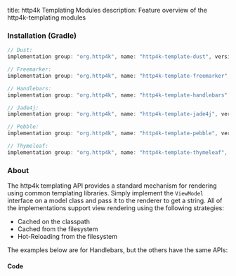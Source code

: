 title: http4k Templating Modules
description: Feature overview of the http4k-templating modules

### Installation (Gradle)

```groovy
// Dust: 
implementation group: "org.http4k", name: "http4k-template-dust", version: "4.9.1.0"

// Freemarker: 
implementation group: "org.http4k", name: "http4k-template-freemarker", version: "4.9.1.0"

// Handlebars: 
implementation group: "org.http4k", name: "http4k-template-handlebars", version: "4.9.1.0"

// Jade4j: 
implementation group: "org.http4k", name: "http4k-template-jade4j", version: "4.9.1.0"

// Pebble: 
implementation group: "org.http4k", name: "http4k-template-pebble", version: "4.9.1.0"

// Thymeleaf: 
implementation group: "org.http4k", name: "http4k-template-thymeleaf", version: "4.9.1.0"
```

### About
The http4k templating API provides a standard mechanism for rendering using common templating libraries. Simply implement the `ViewModel` interface on a model class and pass it to the renderer to get a string. All of the implementations support view rendering using the following strategies:

* Cached on the classpath
* Cached from the filesystem
* Hot-Reloading from the filesystem

The examples below are for Handlebars, but the others have the same APIs:

#### Code  [<img class="octocat"/>](https://github.com/http4k/http4k/blob/master/src/docs/guide/reference/templating/example.kt)

<script src="https://gist-it.appspot.com/https://github.com/http4k/http4k/blob/master/src/docs/guide/reference/templating/example.kt"></script>

[http4k]: https://http4k.org

